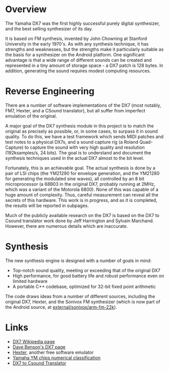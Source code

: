 # Overview #

The Yamaha DX7 was the first highly successful purely digital synthesizer, and the best selling synthesizer of its day.

It is based on FM synthesis, invented by John Chowning at Stanford University in the early 1970's. As with any synthesis technique, it has strengths and weaknesses, but the strengths make it particularly suitable as the basis for a synthesizer on the Android platform. One significant advantage is that a wide range of different sounds can be created and represented in a tiny amount of storage space - a DX7 patch is 128 bytes. In addition, generating the sound requires modest computing resources.

# Reverse Engineering #

There are a number of software implementations of the DX7 (most notably, FM7, Hexter, and a CSound translator), but all suffer from imperfect emulation of the original.

A major goal of the DX7 synthesis module in this project is to match the original as precisely as possible, or, in some cases, to surpass it in sound quality. To do this, we have a test framework which sends MIDI patches and test notes to a physical DX7s, and a sound capture rig (a Roland Quad-Capture) to capture the sound with very high quality and resolution (192ksamples/s, 24 bits). The goal is to understand and document the synthesis techniques used in the actual DX7 almost to the bit level.

Fortunately, this is an achievable goal. The actual synthesis is done by a pair of LSI chips (the YM21290 for envelope generation, and the YM21280 for generating the modulated sine waves), all controlled by an 8 bit microprocessor (a 68B03 in the original DX7, probably running at 2MHz, which was a variant of the Motorola 6800). None of this was capable of a huge amount of complexity. Thus, careful measurement can reveal all the secrets of this hardware. This work is in progress, and as it is completed, the results will be reported in subpages.

Much of the publicly available research on the DX7 is based on the DX7 to Csound translator work done by Jeff Harrington and Sylvain Marchand. However, there are numerous details which are inaccurate.

# Synthesis #

The new synthesis engine is designed with a number of goals in mind:

  * Top-notch sound quality, meeting or exceeding that of the original DX7
  * High performance, for good battery life and robust performance even on limited hardware
  * A portable C++ codebase, optimized for 32-bit fixed point arithmetic

The code draws ideas from a number of different sources, including the original DX7, Hexter, and the Sonivox FM synthesizer (which is now part of the Android source, at [external/sonivox/arm-fm-22k](https://github.com/android/platform_external_sonivox/tree/master/arm-fm-22k/lib_src)).

# Links #

  * [DX7 Wikipedia page](http://en.wikipedia.org/wiki/Yamaha_DX7)
  * [Dave Benson's DX7 page](http://www.abdn.ac.uk/~mth192/html/dx7.html)
  * [Hexter](http://dssi.sourceforge.net/hexter.html), another free software emulator
  * [Yamaha YM chips numerical classification](http://www.vorc.org/text/column/hally/ymxxxx.html)
  * [DX7 to Csound Translator](http://www.parnasse.com/dx72csnd.shtml)